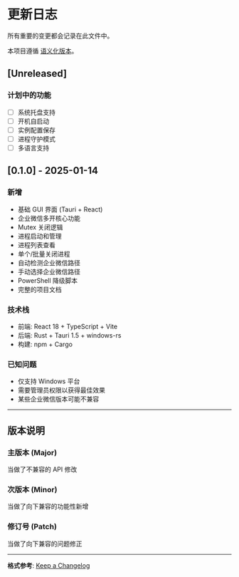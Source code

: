 # 更新日志

所有重要的变更都会记录在此文件中。

本项目遵循 [语义化版本](https://semver.org/lang/zh-CN/)。

## [Unreleased]

### 计划中的功能
- [ ] 系统托盘支持
- [ ] 开机自启动
- [ ] 实例配置保存
- [ ] 进程守护模式
- [ ] 多语言支持

## [0.1.0] - 2025-01-14

### 新增
- 基础 GUI 界面 (Tauri + React)
- 企业微信多开核心功能
- Mutex 关闭逻辑
- 进程启动和管理
- 进程列表查看
- 单个/批量关闭进程
- 自动检测企业微信路径
- 手动选择企业微信路径
- PowerShell 降级脚本
- 完整的项目文档

### 技术栈
- 前端: React 18 + TypeScript + Vite
- 后端: Rust + Tauri 1.5 + windows-rs
- 构建: npm + Cargo

### 已知问题
- 仅支持 Windows 平台
- 需要管理员权限以获得最佳效果
- 某些企业微信版本可能不兼容

---

## 版本说明

### 主版本 (Major)
当做了不兼容的 API 修改

### 次版本 (Minor)
当做了向下兼容的功能性新增

### 修订号 (Patch)
当做了向下兼容的问题修正

---

**格式参考**: [Keep a Changelog](https://keepachangelog.com/zh-CN/1.0.0/)
